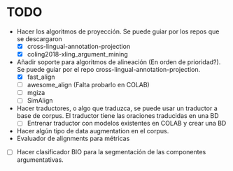 # TODO

- Hacer los algoritmos de proyección. Se puede guiar por los repos que se descargaron
  - [x] cross-lingual-annotation-projection
  - [x] coling2018-xling_argument_mining
- Añadir soporte para algoritmos de alineación (En orden de prioridad?). Se puede guiar por el repo cross-lingual-annotation-projection.
  - [x] fast_align
  - [ ] awesome_align (Falta probarlo en COLAB)
  - [ ] mgiza
  - [ ] SimAlign
- Hacer traductores, o algo que traduzca, se puede usar un traductor a base de corpus. El traductor tiene las oraciones traducidas en una BD
  - [ ] Entrenar traductor con modelos existentes en COLAB y crear una BD
- Hacer algún tipo de data augmentation en el corpus.
- Evaluador de alignments para métricas
- [ ] Hacer clasificador BIO para la segmentación de las componentes argumentativas.
